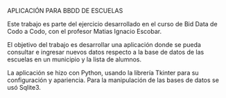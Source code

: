 APLICACIÓN PARA BBDD DE ESCUELAS

Este trabajo es parte del ejercicio desarrollado en el curso de Bid Data de Codo a Codo, con el profesor Matias Ignacio Escobar.

El objetivo del trabajo es desarrollar una aplicación donde se pueda consultar e ingresar nuevos datos respecto a la base de datos de las escuelas en un municipio y la lista de alumnos.

La aplicación se hizo con Python, usando la librería Tkinter para su configuración y apariencia. Para la manipulación de las bases de datos se usó Sqlite3.
